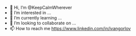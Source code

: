 - 👋 Hi, I’m @KeepCalmWherever
- 👀 I’m interested in ...
- 🌱 I’m currently learning ...
- 💞️ I’m looking to collaborate on ...
- 📫 How to reach me https://www.linkedin.com/in/ivangorlov

<!---
KeepCalmWherever/KeepCalmWherever is a ✨ special ✨ repository because its `README.md` (this file) appears on your GitHub profile.
You can click the Preview link to take a look at your changes.
--->
